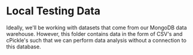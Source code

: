 # Local Testing Data

Ideally, we'll be working with datasets that come from our MongoDB data warehouse. However, this folder contains data in the form of CSV's and cPickle's such that we can perform data analysis without a connection to this database.